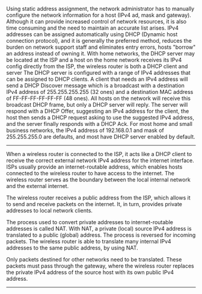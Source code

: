 Using static address assignment, the network administrator has to manually configure the network information for a host (IPv4 ad, mask and gateway). Although it can provide increased control of network resources, it is also time consuming and the need to maintain an accurate list arises.
IPv4 addresses can be assigned automatically using DHCP (Dynamic host connection protocol), and it is generally the preferred method, reduces the burden on network support staff and eliminates entry errors, hosts "borrow" an address instead of owning it.
With home networks, the DHCP server may be located at the ISP and a host on the home network receives its IPv4 config directly from the ISP, the wireless router is both a DHCP client and server
The DHCP server is configured with a range of IPv4 addresses that can be assigned to DHCP clients. A client that needs an IPv4 address will send a DHCP Discover message which is a broadcast with a destination IPv4 address of 255.255.255.255 (32 ones) and a destination MAC address of FF-FF-FF-FF-FF-FF (48 ones). All hosts on the network will receive this broadcast DHCP frame, but only a DHCP server will reply. The server will respond with a DHCP Offer, suggesting an IPv4 address for the client, the host then sends a DHCP request asking to use the suggested IPv4 address, and the server finally responds with a DHCP Ack.
For most home and small business networks, the IPv4 address of 192.168.0.1 and mask of 255.255.255.0 are defaults, and most have DHCP server enabled by default.

---
When a wireless router is connected to the ISP, it acts like a DHCP client to receive the correct external network IPv4 address for the internet interface. ISPs usually provide an internet-routable address, which enables hosts connected to the wireless router to have access to the internet. The wireless router serves as the boundary between the local internal network and the external internet.

The wireless router receives a public address from the ISP, which allows it to send and receive packets on the internet. It, in turn, provides private addresses to local network clients.

The process used to convert private addresses to internet-routable addresses is called NAT. With NAT, a private (local) source IPv4 address is translated to a public (global) address. The process is reversed for incoming packets. The wireless router is able to translate many internal IPv4 addresses to the same public address, by using NAT.

Only packets destined for other networks need to be translated. These packets must pass through the gateway, where the wireless router replaces the private IPv4 address of the source host with its own public IPv4 address.

---
